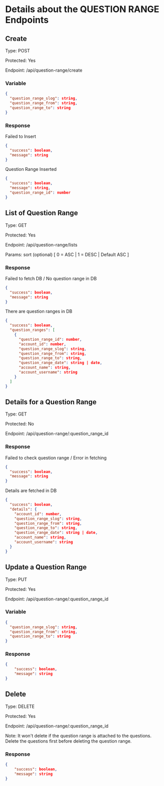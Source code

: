 # Details about the QUESTION RANGE Endpoints

## Create
Type: POST

Protected: Yes

Endpoint: /api/question-range/create

### Variable
```json
{
  "question_range_slog": string,
  "question_range_from": string,
  "question_range_to": string
}
``` 
### Response
Failed to Insert
```json
{
  "success": boolean,
  "message": string
}
```

Question Range Inserted
```json
{
  "success": boolean,
  "message": string,
  "question_range_id": number
}
```

## List of Question Range
Type: GET

Protected: Yes

Endpoint: /api/question-range/lists

Params: sort (optional) [ 0 = ASC | 1 = DESC | Default ASC ]

### Response
Failed to fetch DB / No question range in DB
```json
{
  "success": boolean,
  "message": string
}
```

There are question ranges in DB
```json
{
  "success": boolean,
  "question_ranges": [
    {
      "question_range_id": number,
      "account_id": number,
      "question_range_slog": string,
      "question_range_from": string,
      "question_range_to": string,
      "question_range_date": string | date,
      "account_name": string,
      "account_username": string
    }
  ]
}
```

## Details for a Question Range
Type: GET

Protected: No

Endpoint: /api/question-range/:question_range_id

### Response
Failed to check question range / Error in fetching
```json
{
  "success": boolean,
  "message": string
}
```

Details are fetched in DB
```json
{
  "success": boolean,
  "details": {
    "account_id": number,
    "question_range_slog": string,
    "question_range_from": string,
    "question_range_to": string,
    "question_range_date": string | date,
    "account_name": string,
    "account_username": string
  }
}
```

## Update a Question Range
Type: PUT

Protected: Yes

Endpoint: /api/question-range/:question_range_id

### Variable
```json
{
  "question_range_slog": string,
  "question_range_from": string,
  "question_range_to": string
}
```

### Response
```json
{
    "success": boolean,
    "message": string
}
```

## Delete
Type: DELETE

Protected: Yes

Endpoint: /api/question-range/:question_range_id

Note: It won't delete if the question range is attached to the questions. Delete the questions first before deleting the question range.

### Response
```json
{
    "success": boolean,
    "message": string
}
```